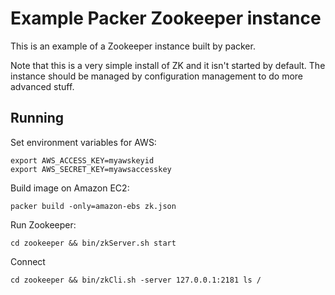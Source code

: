 # Example Packer Zookeeper instance

This is an example of a Zookeeper instance built by packer.

Note that this is a very simple install of ZK and it isn't started by default.
The instance should be managed by configuration management to do more advanced
stuff.

## Running

Set environment variables for AWS:

    export AWS_ACCESS_KEY=myawskeyid
    export AWS_SECRET_KEY=myawsaccesskey

Build image on Amazon EC2:

    packer build -only=amazon-ebs zk.json

Run Zookeeper:

    cd zookeeper && bin/zkServer.sh start

Connect

    cd zookeeper && bin/zkCli.sh -server 127.0.0.1:2181 ls /
